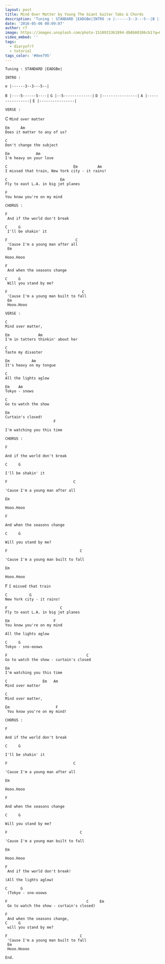 ```yaml
---
layout: post
title: Mind Over Matter by Young The Giant Guitar Tabs & Chords
description: 'Tuning : STANDARD |EADGBe|INTRO :e |------3--3---5--|B |----5------5----|G |--5-------------|D |----------------|A |----------------|E |--------------...'
date: '2016-05-06 00:09:07'
author: r7
image: https://images.unsplash.com/photo-1510915361894-db8b60106cb1?q=80&w=2940&auto=format&fit=crop&ixlib=rb-4.1.0&ixid=M3wxMjA3fDB8MHxwaG90by1wYWdlfHx8fGVufDB8fHx8fA%3D%3D
video_embed: ''
tags:
  - diaryofr7
  - tutorial
tags_color: '#0ee795'
---
```

`Tuning : STANDARD |EADGBe|`

```
INTRO :

e |------3--3---5--|
```

`B |----5------5----|`
`G |--5-------------|`
`D |----------------|`
`A |----------------|`
`E |----------------|`

`VERSE :`

C
`Mind over matter`

```
Em     Am
Does it matter to any of us?
```

```
C
Don't change the subject
```

```
Em            Am
I'm heavy on your love
```

```
C                              Em         Am
I missed that train, New York city - it rains!
```

```
C                        Em      
Fly to east L.A. in big jet planes
```

```
F
You know you're on my mind
```

```
CHORUS :

F
 And if the world don't break
```

```
C     G
 I'll be shakin' it
```

```
F                               C
 'Cause I'm a young man after all 
 Em
```

```
Hooo.Hooo
```

```
F     
 And when the seasons change
```

```
C     G
 Will you stand by me?
```

```
F                                  C    
 'Cause I'm a young man built to fall
 Em
 Hooo.Hooo
```

```
VERSE :

C
Mind over matter,
```

```
Em             Am
I'm in tatters thinkin' about her
```

```
C      
Taste my disaster
```

```
Em          Am
It's heavy on my tongue
```

```
C
All the lights aglow
```

```
Em    Am
Tokyo - snows
```

```
C
Go to watch the show
```

```
Em
Curtain's closed!
                      F
```

`I'm watching you this time`

`CHORUS :`

`F`

```
And if the world don't break
```

`C     G`

```
I'll be shakin' it
```

`F                              C`

```
'Cause I'm a young man after all
```

```
Em
```

```
Hooo.Hooo
```

```
F
```

```
And when the seasons change
```

`C     G`

```
Will you stand by me?
```

```
F                                 C
```

```
'Cause I'm a young man built to fall
```

```
Em
```

```
Hooo.Hooo
```

F
`I missed that train`

```
C          G
New York city - it rains!
```

```
F                        C
Fly to east L.A. in big jet planes
```

```
Em                    F
You know you're on my mind
```

```
All the lights aglow
```

```
C     G
Tokyo - sno-ooows
```

```
F                                    C
Go to watch the show - curtain's closed
```

```
Em
I'm watching you this time
```

```
C                Em   Am
Mind over matter
```

```
C
Mind over matter,
```

```
Em                     F
 You know you're on my mind!
```

`CHORUS :`

`F`

```
And if the world don't break
```

`C     G`

```
I'll be shakin' it
```

`F                              C`

```
'Cause I'm a young man after all
```

```
Em
```

```
Hooo.Hooo
```

```
F
```

```
And when the seasons change
```

`C     G`

```
Will you stand by me?
```

```
F                                 C
```

```
'Cause I'm a young man built to fall
```

```
Em
```

```
Hooo.Hooo
```

```
F
 And if the world don't break!
```

```
(All the lights aglow)
```

```
C      G
 (Tokyo - sno-ooows
```

```
F                                    C     Em
 Go to watch the show - curtain's closed)
```

```
F
 And when the seasons change,
C     G
 will you stand by me?
```

```
F                                 C
 'Cause I'm a young man built to fall
 Em
 Hooo.Hoooo

End.
```
